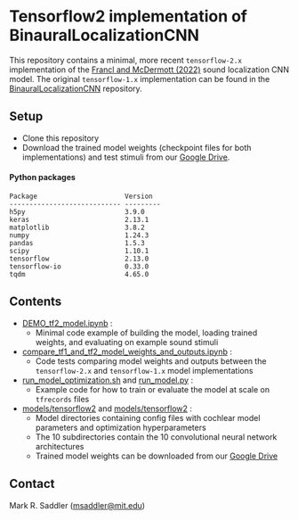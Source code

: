 # Tensorflow2 implementation of BinauralLocalizationCNN

This repository contains a minimal, more recent `tensorflow-2.x` implementation of the [Francl and McDermott (2022)](https://www.nature.com/articles/s41562-021-01244-z) sound localization CNN model. The original `tensorflow-1.x` implementation can be found in the [BinauralLocalizationCNN](https://github.com/afrancl/BinauralLocalizationCNN) repository.

## Setup

- Clone this repository
- Download the trained model weights (checkpoint files for both implementations) and test stimuli from our [Google Drive](https://drive.google.com/drive/folders/1s9UC4DoksC7mTlxL2ZQFrn8XI0uJcsoV?usp=share_link).

#### Python packages
```
Package                      Version
---------------------------- ---------
h5py                         3.9.0
keras                        2.13.1
matplotlib                   3.8.2
numpy                        1.24.3
pandas                       1.5.3
scipy                        1.10.1
tensorflow                   2.13.0
tensorflow-io                0.33.0
tqdm                         4.65.0
```

## Contents

- [DEMO_tf2_model.ipynb](DEMO_tf2_model.ipynb) :
    - Minimal code example of building the model, loading trained weights, and evaluating on example sound stimuli
- [compare_tf1_and_tf2_model_weights_and_outputs.ipynb](compare_tf1_and_tf2_model_weights_and_outputs.ipynb) :
    - Code tests comparing model weights and outputs between the `tensorflow-2.x` and `tensorflow-1.x` model implementations
- [run_model_optimization.sh](run_model_optimization.sh) and [run_model.py](run_model.py) :
    - Example code for how to train or evaluate the model at scale on `tfrecords` files
- [models/tensorflow2](models/tensorflow2) and [models/tensorflow2](models/tensorflow1) :
    - Model directories containing config files with cochlear model parameters and optimization hyperparameters
    - The 10 subdirectories contain the 10 convolutional neural network architectures
    - Trained model weights can be downloaded from our [Google Drive](https://drive.google.com/drive/folders/1s9UC4DoksC7mTlxL2ZQFrn8XI0uJcsoV?usp=share_link)


## Contact

Mark R. Saddler (msaddler@mit.edu)
